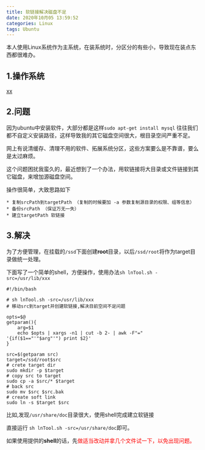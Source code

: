 ```yaml
---
title: 软链接解决磁盘不足
date: 2020年10月05 13:59:52
categories: Linux
tags: Ubuntu
---
```


本人使用Linux系统作为主系统，在装系统时，分区分的有些小，导致现在装点东西都很难办。

## 1.操作系统

[xx](http://qgw3wcroi.hn-bkt.clouddn.com/snapshot.png)
 
## 2.问题

因为ubuntu中安装软件，大部分都是这样``sudo apt-get install mysql`` 往往我们都不自定义安装路径，这样导致我的其它磁盘空间很大，根目录空间严重不足。

网上有说清缓存、清理不用的软件、拓展系统分区，这些方案要么是不靠谱，要么是太过麻烦。

这个问题困扰我蛮久的，最近想到了一个办法，用软链接将大目录或文件链接到其它磁盘，来增加源磁盘空间。

操作很简单，大致思路如下

    * 复制srcPath到targetPath （复制的时候要加 -a 参数复制源目录的权限、组等信息）
    * 备份srcPath （保证万无一失）
    * 建立targetPath 软链接


## 3.解决

为了方便管理，在挂载的``/ssd``下面创建**root**目录，以后``/ssd/root``将作为target目录做统一处理。

下面写了一个简单的shell，方便操作，使用办法``sh lnTool.sh -src=/usr/lib/xxx``

```shell
#!/bin/bash

# sh lnTool.sh -src=/usr/lib/xxx
# 移动src到target并创建软链接,解决目前空间不足问题

opts=$@
getparam(){
	arg=$1
	echo $opts | xargs -n1 | cut -b 2- | awk -F"=" '{if($1=="'"$arg"'") print $2}'
}

src=$(getparam src)
target=/ssd/root$src
# crete target dir
sudo mkdir -p $target
# copy src to target
sudo cp -a $src/* $target
# back src
sudo mv $src $src.bak
# create soft link
sudo ln -s $target $src

```

比如,发现``/usr/share/doc``目录很大，使用shell完成建立软链接 

直接运行 ``sh lnTool.sh -src=/usr/share/doc``即可。

如果使用提供的**shell**的话，先<font color="red">做适当改动并拿几个文件试一下，以免出现问题</fornt>。

